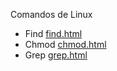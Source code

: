 Comandos de Linux

- Find [find.html](https://github.com/AdrianRami1/manualLinux/blob/main/chmod.html)
- Chmod [chmod.html](https://github.com/AdrianRami1/manualLinux/blob/main/chmod.html)
- Grep [grep.html](https://github.com/AdrianRami1/manualLinux/blob/main/grep.html)
